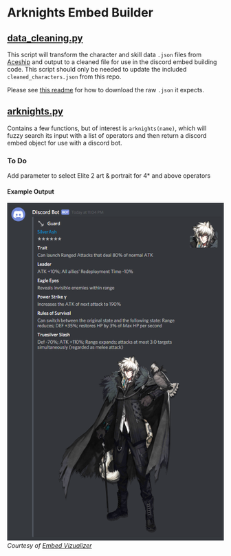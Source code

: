 # Arknights Embed Builder
## [data_cleaning.py](./Code/data_cleaning.py)
This script will transform the character and skill data `.json` files from [Aceship](https://aceship.github.io/) and output to a cleaned file for use in the discord embed building code. This script should only be needed to update the included `cleaned_characters.json` from this repo.

Please see [this readme](./Data/README.md) for how to download the raw `.json` it expects.

## [arknights.py](./Code/arknights.py)
Contains a few functions, but of interest is `arknights(name)`, which will fuzzy search its input with a list of operators and then return a discord embed object for use with a discord bot.

### To Do
Add parameter to select Elite 2 art & portrait for 4* and above operators


#### Example Output
![example](./Img/embed_example.PNG)\
*Courtesy of [Embed Vizualizer](https://leovoel.github.io/embed-visualizer/)*
